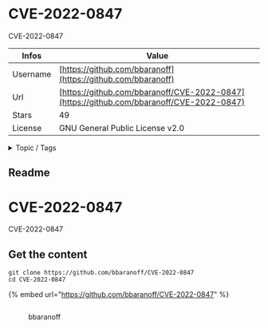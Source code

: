 # CVE-2022-0847

CVE-2022-0847

| Infos    | Value                                                              |
| -------- | -------------------------------------------------------------------|
| Username | [https://github.com/bbaranoff](https://github.com/bbaranoff) |
| Url      | [https://github.com/bbaranoff/CVE-2022-0847](https://github.com/bbaranoff/CVE-2022-0847)                                               |
| Stars    | 49                                                          |
| License  | GNU General Public License v2.0                                                        |

<details>

<summary>Topic / Tags</summary>



</details>

## Readme

# CVE-2022-0847
CVE-2022-0847



## Get the content

```
git clone https://github.com/bbaranoff/CVE-2022-0847
cd CVE-2022-0847
```

{% embed url="https://github.com/bbaranoff/CVE-2022-0847" %}

<figure><img src="https://avatars.githubusercontent.com/u/37385191?v=4" alt=""><figcaption><p>bbaranoff</p></figcaption></figure>
